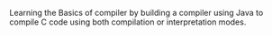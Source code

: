 Learning the Basics of compiler by building a compiler using Java to compile C code using both compilation or interpretation modes.
